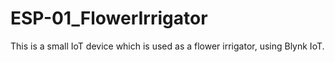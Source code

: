 # ESP-01_FlowerIrrigator
This is a small IoT device which is used as a flower irrigator, using Blynk IoT.
